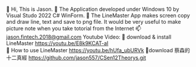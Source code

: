 👋 Hi, This is Jason.
👀 The Application developed under Windows 10 by Visual Studo 2022  C# WinForm.
💞️ The LineMaster App makes screen copy and draw line, text and save to png file. 
    It would be very useful to make picture note when you take totorial from the Internet 
📫 jason.fintech.2018@gmail.com
Youtube Video: 
👀 download & install LineMaster  https://youtu.be/E8k9KCAT-aI  
👀 How to use LineMaster https://youtu.be/hUfa_ubURVk
👀download 蔡森的十二真經 https://github.com/jason557/CSen12Theorys.git
